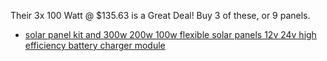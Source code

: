 Their 3x 100 Watt @ $135.63 is a Great Deal! Buy 3 of these, or 9 panels.
- [solar panel kit and 300w 200w 100w flexible solar panels 12v 24v high efficiency battery charger module](https://www.aliexpress.us/item/2255801012815034.html)
